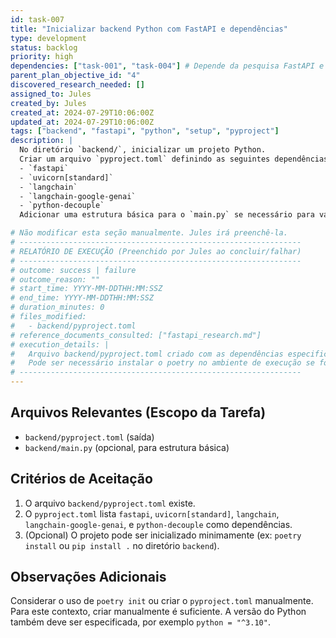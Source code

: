 ```yaml
---
id: task-007
title: "Inicializar backend Python com FastAPI e dependências"
type: development
status: backlog
priority: high
dependencies: ["task-001", "task-004"] # Depende da pesquisa FastAPI e da criação do diretório backend
parent_plan_objective_id: "4"
discovered_research_needed: []
assigned_to: Jules
created_by: Jules
created_at: 2024-07-29T10:06:00Z
updated_at: 2024-07-29T10:06:00Z
tags: ["backend", "fastapi", "python", "setup", "pyproject"]
description: |
  No diretório `backend/`, inicializar um projeto Python.
  Criar um arquivo `pyproject.toml` definindo as seguintes dependências:
  - `fastapi`
  - `uvicorn[standard]`
  - `langchain`
  - `langchain-google-genai`
  - `python-decouple`
  Adicionar uma estrutura básica para o `main.py` se necessário para validar a configuração.

# Não modificar esta seção manualmente. Jules irá preenchê-la.
# ---------------------------------------------------------------
# RELATÓRIO DE EXECUÇÃO (Preenchido por Jules ao concluir/falhar)
# ---------------------------------------------------------------
# outcome: success | failure
# outcome_reason: ""
# start_time: YYYY-MM-DDTHH:MM:SSZ
# end_time: YYYY-MM-DDTHH:MM:SSZ
# duration_minutes: 0
# files_modified:
#   - backend/pyproject.toml
# reference_documents_consulted: ["fastapi_research.md"]
# execution_details: |
#   Arquivo backend/pyproject.toml criado com as dependências especificadas.
#   Pode ser necessário instalar o poetry no ambiente de execução se for usá-lo para gerenciar o pyproject.toml.
# ---------------------------------------------------------------
---
```


## Arquivos Relevantes (Escopo da Tarefa)
* `backend/pyproject.toml` (saída)
* `backend/main.py` (opcional, para estrutura básica)

## Critérios de Aceitação
1. O arquivo `backend/pyproject.toml` existe.
2. O `pyproject.toml` lista `fastapi`, `uvicorn[standard]`, `langchain`, `langchain-google-genai`, e `python-decouple` como dependências.
3. (Opcional) O projeto pode ser inicializado minimamente (ex: `poetry install` ou `pip install .` no diretório `backend`).

## Observações Adicionais
Considerar o uso de `poetry init` ou criar o `pyproject.toml` manualmente. Para este contexto, criar manualmente é suficiente.
A versão do Python também deve ser especificada, por exemplo `python = "^3.10"`.
